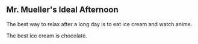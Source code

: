 ## Mr. Mueller's Ideal Afternoon

The best way to relax after a long day is to eat ice cream and watch anime.

The best ice cream is chocolate.